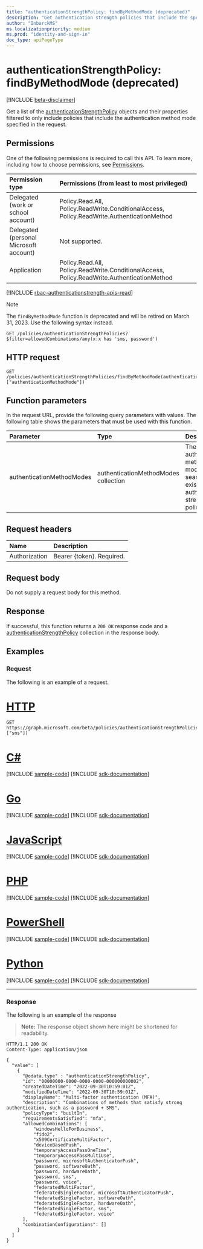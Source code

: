 ```yaml
---
title: "authenticationStrengthPolicy: findByMethodMode (deprecated)"
description: "Get authentication strength policies that include the specified authentication method modes."
author: "InbarckMS"
ms.localizationpriority: medium
ms.prod: "identity-and-sign-in"
doc_type: apiPageType
---
```


# authenticationStrengthPolicy: findByMethodMode (deprecated)

[!INCLUDE [beta-disclaimer](../../includes/beta-disclaimer.md)]

Get a list of the [authenticationStrengthPolicy](../resources/authenticationstrengthpolicy.md) objects and their properties filtered to only include policies that include the authentication method mode specified in the request.

## Permissions
One of the following permissions is required to call this API. To learn more, including how to choose permissions, see [Permissions](/graph/permissions-reference).

|Permission type|Permissions (from least to most privileged)|
|:---|:---|
|Delegated (work or school account)|Policy.Read.All, Policy.ReadWrite.ConditionalAccess, Policy.ReadWrite.AuthenticationMethod|
|Delegated (personal Microsoft account)|Not supported.|
|Application|Policy.Read.All, Policy.ReadWrite.ConditionalAccess, Policy.ReadWrite.AuthenticationMethod|

[!INCLUDE [rbac-authenticationstrength-apis-read](../includes/rbac-for-apis/rbac-authenticationstrength-apis-read.md)]

> [!NOTE]
> The `findByMethodMode` function is deprecated and will be retired on March 31, 2023. Use the following syntax instead.
>
> `GET /policies/authenticationStrengthPolicies?$filter=allowedCombinations/any(x:x has 'sms, password')`


## HTTP request

<!-- {
  "blockType": "ignored"
}
-->
``` http
GET /policies/authenticationStrengthPolicies/findByMethodMode(authenticationMethodModes=["authenticationMethodMode"])
```

## Function parameters
In the request URL, provide the following query parameters with values.
The following table shows the parameters that must be used with this function.

|Parameter|Type|Description|
|:---|:---|:---|
|authenticationMethodModes|authenticationMethodModes collection|The authentication method modes to search for in existing authentication strength policies.|


## Request headers
|Name|Description|
|:---|:---|
|Authorization|Bearer {token}. Required.|

## Request body
Do not supply a request body for this method.

## Response

If successful, this function returns a `200 OK` response code and a [authenticationStrengthPolicy](../resources/authenticationstrengthpolicy.md) collection in the response body.

## Examples

### Request
The following is an example of a request.

# [HTTP](#tab/http)
<!-- {
  "blockType": "request",
  "name": "authenticationstrengthpolicythis.findbymethodmode"
}
-->
``` http
GET https://graph.microsoft.com/beta/policies/authenticationStrengthPolicies/findByMethodMode(authenticationMethodModes=["sms"])
```

# [C#](#tab/csharp)
[!INCLUDE [sample-code](../includes/snippets/csharp/authenticationstrengthpolicythisfindbymethodmode-csharp-snippets.md)]
[!INCLUDE [sdk-documentation](../includes/snippets/snippets-sdk-documentation-link.md)]

# [Go](#tab/go)
[!INCLUDE [sample-code](../includes/snippets/go/authenticationstrengthpolicythisfindbymethodmode-go-snippets.md)]
[!INCLUDE [sdk-documentation](../includes/snippets/snippets-sdk-documentation-link.md)]

# [JavaScript](#tab/javascript)
[!INCLUDE [sample-code](../includes/snippets/javascript/authenticationstrengthpolicythisfindbymethodmode-javascript-snippets.md)]
[!INCLUDE [sdk-documentation](../includes/snippets/snippets-sdk-documentation-link.md)]

# [PHP](#tab/php)
[!INCLUDE [sample-code](../includes/snippets/php/authenticationstrengthpolicythisfindbymethodmode-php-snippets.md)]
[!INCLUDE [sdk-documentation](../includes/snippets/snippets-sdk-documentation-link.md)]

# [PowerShell](#tab/powershell)
[!INCLUDE [sample-code](../includes/snippets/powershell/authenticationstrengthpolicythisfindbymethodmode-powershell-snippets.md)]
[!INCLUDE [sdk-documentation](../includes/snippets/snippets-sdk-documentation-link.md)]

# [Python](#tab/python)
[!INCLUDE [sample-code](../includes/snippets/python/authenticationstrengthpolicythisfindbymethodmode-python-snippets.md)]
[!INCLUDE [sdk-documentation](../includes/snippets/snippets-sdk-documentation-link.md)]

---

### Response
The following is an example of the response
>**Note:** The response object shown here might be shortened for readability.
<!-- {
  "blockType": "response",
  "truncated": true,
  "@odata.type": "Collection(microsoft.graph.authenticationStrengthPolicy)"
}
-->
``` http
HTTP/1.1 200 OK
Content-Type: application/json

{
  "value": [
    {
      "@odata.type" : "authenticationStrengthPolicy",
      "id": "00000000-0000-0000-0000-000000000002",
      "createdDateTime": "2022-09-30T10:59:01Z",
      "modifiedDateTime": "2022-09-30T10:59:01Z",
      "displayName": "Multi-factor authentication (MFA)",
      "description": "Combinations of methods that satisfy strong authentication, such as a password + SMS",
      "policyType": "builtIn",
      "requirementsSatisfied": "mfa",
      "allowedCombinations": [
          "windowsHelloForBusiness",
          "fido2",
          "x509CertificateMultiFactor",
          "deviceBasedPush",
          "temporaryAccessPassOneTime",
          "temporaryAccessPassMultiUse",
          "password, microsoftAuthenticatorPush",
          "password, softwareOath",
          "password, hardwareOath",
          "password, sms",
          "password, voice",
          "federatedMultiFactor",
          "federatedSingleFactor, microsoftAuthenticatorPush",
          "federatedSingleFactor, softwareOath",
          "federatedSingleFactor, hardwareOath",
          "federatedSingleFactor, sms",
          "federatedSingleFactor, voice"
      ],
      "combinationConfigurations": []
    }
  ]
}
```


